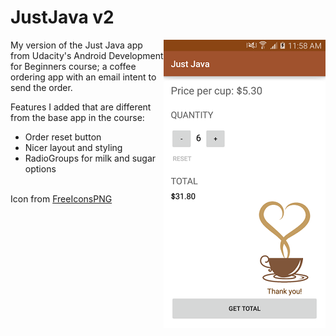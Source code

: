 # JustJava v2
<img align="right" src="https://github.com/Anna-Liu/JustJava/blob/master/preview.png?raw=true">My version of the Just Java app from Udacity's Android Development for Beginners course; a coffee ordering app with an email intent to send the order.

Features I added that are different from the base app in the course:
- Order reset button
- Nicer layout and styling
- RadioGroups for milk and sugar options

<br>Icon from [FreeIconsPNG](www.freeiconspng.com)

